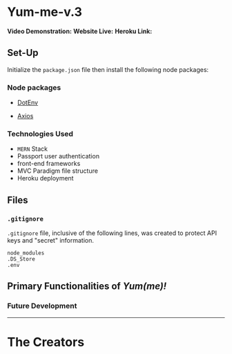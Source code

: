 # Yum-me-v.3

<strong>Video Demonstration:</strong>
<strong>Website Live:</strong> 
<strong>Heroku Link:</strong> 
  
## Set-Up
Initialize the `package.json` file then install the following node packages:

### Node packages

  * [DotEnv](https://www.npmjs.com/package/dotenv)
  
  * [Axios](https://www.npmjs.com/package/axios)
  
### Technologies Used
- `MERN` Stack
- Passport user authentication
- front-end frameworks
- MVC Paradigm file structure
- Heroku deployment

## Files
### `.gitignore`
`.gitignore` file, inclusive of the following lines, was created to protect API keys and "secret" information.

```
node_modules
.DS_Store
.env
```

## Primary Functionalities of <em>Yum(me)!</em>


### Future Development


<hr>

# The Creators
